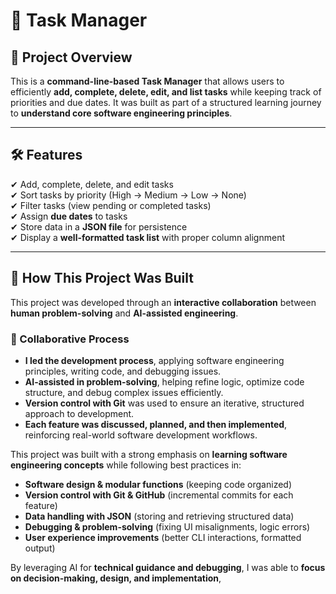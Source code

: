 # 📝 Task Manager

## **📌 Project Overview**
This is a **command-line-based Task Manager** that allows users to efficiently **add, complete, delete, edit, and list tasks** while keeping track of priorities and due dates. It was built as part of a structured learning journey to **understand core software engineering principles**.

---

## **🛠 Features**
✔ Add, complete, delete, and edit tasks  
✔ Sort tasks by priority (High → Medium → Low → None)  
✔ Filter tasks (view pending or completed tasks)  
✔ Assign **due dates** to tasks  
✔ Store data in a **JSON file** for persistence  
✔ Display a **well-formatted task list** with proper column alignment  

---

## **🤝 How This Project Was Built**
This project was developed through an **interactive collaboration** between **human problem-solving** and **AI-assisted engineering**.

### **🔹 Collaborative Process**
- **I led the development process**, applying software engineering principles, writing code, and debugging issues.
- **AI-assisted in problem-solving**, helping refine logic, optimize code structure, and debug complex issues efficiently.
- **Version control with Git** was used to ensure an iterative, structured approach to development.
- **Each feature was discussed, planned, and then implemented**, reinforcing real-world software development workflows.

This project was built with a strong emphasis on **learning software engineering concepts** while following best practices in:
- **Software design & modular functions** (keeping code organized)
- **Version control with Git & GitHub** (incremental commits for each feature)
- **Data handling with JSON** (storing and retrieving structured data)
- **Debugging & problem-solving** (fixing UI misalignments, logic errors)
- **User experience improvements** (better CLI interactions, formatted output)

By leveraging AI for **technical guidance and debugging**, I was able to **focus on decision-making, design, and implementation**,

